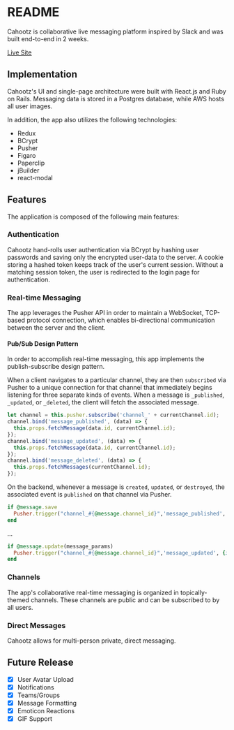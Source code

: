 # README

Cahootz is collaborative live messaging platform inspired by Slack and was built end-to-end in 2 weeks.

[Live Site](https://cahootz.herokuapp.com/#/)

## Implementation

Cahootz's UI and single-page architecture were built with React.js and Ruby on Rails. Messaging data is stored in a Postgres database, while AWS hosts all user images.

In addition, the app also utilizes the following technologies:
- Redux
- BCrypt
- Pusher
- Figaro
- Paperclip
- jBuilder
- react-modal

## Features

The application is composed of the following main features:

### Authentication

Cahootz hand-rolls user authentication via BCrypt by hashing user passwords and saving only the encrypted user-data to the server. A cookie storing a hashed token keeps track of the user's current session.  Without a matching session token, the user is redirected to the login page for authentication.  

### Real-time Messaging

The app leverages the Pusher API in order to maintain a WebSocket, TCP-based protocol connection, which enables bi-directional communication between the server and the client.

#### Pub/Sub Design Pattern

In order to accomplish real-time messaging, this app implements the publish-subscribe design pattern.

When a client navigates to a particular channel, they are then `subscribed` via Pusher to a unique connection for that channel that immediately begins listening for three separate kinds of events. When a message is `_published`, `_updated`, or `_deleted`, the client will fetch the associated message.

```js
let channel = this.pusher.subscribe('channel_' + currentChannel.id);
channel.bind('message_published', (data) => {
  this.props.fetchMessage(data.id, currentChannel.id);
});
channel.bind('message_updated', (data) => {
  this.props.fetchMessage(data.id, currentChannel.id);
});
channel.bind('message_deleted', (data) => {
  this.props.fetchMessages(currentChannel.id);
});
```

On the backend, whenever a message is `created`, `updated`, or `destroyed`, the associated event is `published` on that channel via Pusher.

```ruby
if @message.save
  Pusher.trigger("channel_#{@message.channel_id}",'message_published', {id: @message.id})
end
```
...

```ruby
if @message.update(message_params)
  Pusher.trigger("channel_#{@message.channel_id}",'message_updated', {id: @message.id})
end
```

### Channels

The app's collaborative real-time messaging is organized in topically-themed channels. These channels are public and can be subscribed to by all users.

### Direct Messages

Cahootz allows for multi-person private, direct messaging.

## Future Release

* [X] User Avatar Upload
* [X] Notifications
* [X] Teams/Groups
* [X] Message Formatting
* [X] Emoticon Reactions
* [X] GIF Support
